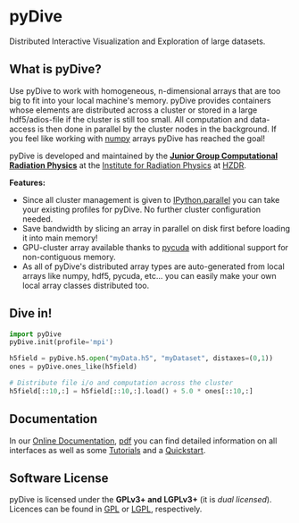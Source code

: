 pyDive
======

Distributed Interactive Visualization and Exploration of large datasets.

## What is pyDive?

Use pyDive to work with homogeneous, n-dimensional arrays that are too big to fit into your local machine's memory.
pyDive provides containers whose elements are distributed across a cluster or stored in
a large hdf5/adios-file if the cluster is still too small. All computation and data-access is then done in parallel by the cluster nodes in the background. 
If you feel like working with [numpy](http://www.numpy.org) arrays pyDive has reached the goal!

pyDive is developed and maintained by the **[Junior Group Computational Radiation Physics](http://www.hzdr.de/db/Cms?pNid=132&pOid=30354)**
at the [Institute for Radiation Physics](http://www.hzdr.de/db/Cms?pNid=132)
at [HZDR](http://www.hzdr.de/).

**Features:**
 - Since all cluster management is given to [IPython.parallel](http://ipython.org/ipython-doc/dev/parallel/) you can take your
   existing profiles for pyDive. No further cluster configuration needed.
 - Save bandwidth by slicing an array in parallel on disk first before loading it into main memory!
 - GPU-cluster array available thanks to [pycuda](http://mathema.tician.de/software/pycuda/) with additional support for non-contiguous memory.
 - As all of pyDive's distributed array types are auto-generated from local arrays like numpy, hdf5, pycuda, etc... 
   you can easily make your own local array classes distributed too.

## Dive in!

```python
import pyDive
pyDive.init(profile='mpi')

h5field = pyDive.h5.open("myData.h5", "myDataset", distaxes=(0,1))
ones = pyDive.ones_like(h5field)

# Distribute file i/o and computation across the cluster
h5field[::10,:] = h5field[::10,:].load() + 5.0 * ones[::10,:]
```

## Documentation

In our [Online Documentation](http://ComputationalRadiationPhysics.github.io/pyDive/), [pdf](http://ComputationalRadiationPhysics.github.io/pyDive/pyDive.pdf) you can find 
detailed information on all interfaces as well as some [Tutorials](http://computationalradiationphysics.github.io/pyDive/tutorial.html)
and a [Quickstart](http://computationalradiationphysics.github.io/pyDive/start.html).

## Software License

pyDive is licensed under the **GPLv3+ and LGPLv3+** (it is *dual licensed*).
Licences can be found in [GPL](COPYING) or [LGPL](COPYING.LESSER), respectively.
